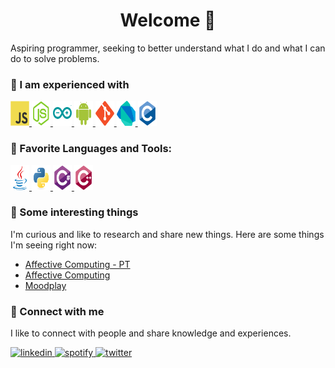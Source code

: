 <h1 align="center"> Welcome 👋 </h1>

Aspiring programmer, seeking to better understand what I do and what I can do to solve problems.


### :briefcase: I am experienced with

<a href="https://www.javascript.com/" target="_blank" > <img src="https://raw.githubusercontent.com/devicons/devicon/master/icons/javascript/javascript-original.svg" alt="javascript" width="30" height="40" /> </a><a href="https://nodejs.org" target="_blank" > <img src="https://raw.githubusercontent.com/devicons/devicon/master/icons/nodejs/nodejs-original.svg" alt="nodejs" width="30" height="40" /> </a> <a href="https://www.arduino.cc/" target="_blank" > <img src="https://raw.githubusercontent.com/devicons/devicon/master/icons/arduino/arduino-original.svg" alt="arduino" width="30" height="40" /> </a> <a href="https://www.android.com/" target="_blank" > <img src="https://raw.githubusercontent.com/devicons/devicon/master/icons/android/android-original.svg" alt="android" width="30" height="40" /> </a>   <a href="https://git-scm.com/" target="_blank" > <img src="https://raw.githubusercontent.com/devicons/devicon/master/icons/git/git-original.svg" alt="git" width="30" height="40" /> </a>  <a href="https://dart.dev/" target="_blank" > <img src="https://raw.githubusercontent.com/devicons/devicon/master/icons/dart/dart-original.svg" alt="dart" width="30" height="40" /> </a> <a href="https://docs.microsoft.com/cpp/c-language/" target="_blank" > <img src="https://raw.githubusercontent.com/devicons/devicon/master/icons/c/c-original.svg" alt="c" width="30" height="40" /> </a>

### :star2: Favorite Languages and Tools:

<a href="https://www.oracle.com/java/" target="_blank" > <img src="https://raw.githubusercontent.com/devicons/devicon/master/icons/java/java-original.svg" alt="java" width="30" height="40" /> </a> <a href="https://www.python.org/" target="_blank" > <img src="https://raw.githubusercontent.com/devicons/devicon/master/icons/python/python-original.svg" alt="python" width="30" height="40" /> </a> <a href="https://docs.microsoft.com/dotnet/csharp/" target="_blank" > <img src="https://raw.githubusercontent.com/devicons/devicon/master/icons/csharp/csharp-original.svg" alt="csharp" width="30" height="40" /> </a>  <a href="https://docs.microsoft.com/cpp/cpp" target="_blank" > <img src="https://raw.githubusercontent.com/devicons/devicon/master/icons/cplusplus/cplusplus-original.svg" alt="cplusplus" width="30" height="40" /> </a>


### :scroll: Some interesting things 
I'm curious and like to research and share new things. Here are some things I'm seeing right now:

 - [Affective Computing - PT](https://ieducacao.ceie-br.org/computacaoafetiva/)
 - [Affective Computing](https://www.media.mit.edu/groups/affective-computing/overview/)
 - [Moodplay](https://www.sciencedirect.com/science/article/abs/pii/S1071581918301654)
### :calling: Connect with me
I like to connect with people and share knowledge and experiences.

<a href="https://www.linkedin.com/in/nmonicolas/" target="_blank" > <img src="https://www.vectorlogo.zone/logos/linkedin/linkedin-icon.svg" alt="linkedin" width="30" height="30" /> </a> <a href="https://open.spotify.com/user/uc3ytrtfuv6jv0oiuz7pwnv0q" target="_blank" > <img src="https://raw.githubusercontent.com/peterthehan/peterthehan/master/assets/spotify.svg" alt="spotify" width="30" height="30" /> </a> <a href="https://twitter.com/nicolas_m3" target="_blank" > <img src="https://raw.githubusercontent.com/johan/svg-cleanups/5bac1ce84167c62770c481146e3511d22a2931c5/logos/twitter.svg" alt="twitter" width="30" height="30" /> </a> 

